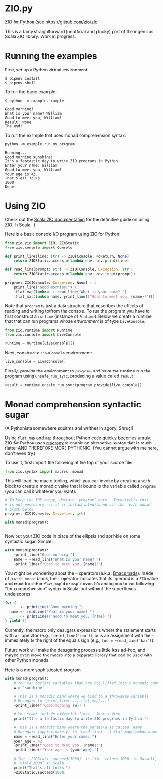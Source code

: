 # ZIO.py
ZIO for Python (see https://github.com/zio/zio)

This is a fairly straightforward (unofficial and plucky) port of the
ingenious Scala ZIO library.  Work in progress.

# Running the examples

First, set up a Python virtual environment:
```
$ pipenv install
$ pipenv shell
```

To run the basic example:

```
$ python -m example.example

Good morning!
What is your name? William
Good to meet you, William!
Result: None
The end!
```

To run the example that uses monad comprehension syntax:
```
python -m example.run_my_program

Running...
Good morning sunshine!
It's a fantastic day to write ZIO programs in Python.
Enter your name: William
Good to meet you, William!
Your age is 42.
That's all folks.
1000
Done.
```

# Using ZIO

Check out the [Scala ZIO documentation](https://zio.dev/) for the definitive
guide on using ZIO.  In Scala. :)

Here is a basic console I/O program using ZIO for Python:

```python
from zio.zio import ZIO, ZIOStatic
from zio.console import Console

def print_line(line: str) -> ZIO[Console, NoReturn, None]:
    return ZIOStatic.access_m(lambda env: env.print(line))

def read_line(prompt: str) -> ZIO[Console, Exception, str]:
    return ZIOStatic.access_m(lambda env: env.input(prompt))

program: ZIO[Console, Exception, None] = \
    print_line("Good morning!") \
    .flat_map(lambda _: read_line("What is your name? ")
    .flat_map(lambda name: print_line(f"Good to meet you, {name}!")))  # noqa
```

Note that `program` is just a data structure that describes the effects of 
reading and writing to/from the console.  To run the program you have to first
construct a `runtime` (instance of `Runtime`).  Below we create a runtime that
that can run programs whose _environment_ is of type `LiveConsole`.

```python
from zio.runtime import Runtime
from zio.console import LiveConsole

runtime = Runtime[LiveConsole]()
```

Next, construct a `LiveConsole` environment:

```python
live_console = LiveConsole()
```

Finally, _provide_ the environment to `program`, and have the runtime run the
program using `unsafe_run_sync`, producing a value called `result`:

```python
result = runtime.unsafe_run_sync(program.provide(live_console))
```

# Monad comprehension syntactic sugar
(A Pythonista somewhere squirms and writhes in agony.  Shrug!)

Using `flat_map` and `map` throughout Python code quickly becomes unruly.  ZIO
for Python uses [macropy](https://github.com/lihaoyi/macropy) to enable an
alternative syntax that is much flatter AND THEREFORE MORE PYTHONIC.  (You 
cannot argue with me here, don't even try.)

To use it, first import the following at the top of your source file:

```python
from zio.syntax import macros, monad
```

This will load the macro tooling, which you can invoke by creating a `with` block
to create a monadic value that is bound to the variable called `program` (you
can call it whatever you want):

```python
# To keep the IDE happy, declare `program` here.  Technically this
# is not necessary, as it is instantiated/bound via the `with monad`
# block below.
program: ZIO[Console, Exception, int]

with monad(program):
    ...
```

Now put your ZIO code in place of the ellipsis and sprinkle on some syntactic
sugar.  Simple!

```python
with monad(program):
    ~print_line("Good morning!")
    name = ~read_line("What is your name? ")
    ~print_line(f"Good to meet you, {name}!")
```

You might be wondering about the `~` operators (a.k.a. 
[Emacs turds](https://news.slashdot.org/comments.pl?sid=1021471&cid=25675361)).
Inside of a `with monad` block, the `~` operator indicates that its operand
is a `ZIO` value and must be either `flat_map`'d or `map`'d over.  It's analogous
to the following "for comprehension" syntax in Scala, but without the superfluous
underscores:

```scala
for {
  _    <- printLine("Good morning!")
  name <- readLine("What is your name? ")
  _    <- printLine(s"Good to meet you, {name}!")
} yield ()
```

Currently, the macro only desugars expressions where the statement starts with
a `~` operator (e.g., `~print_line('foo')`), or is an assignment with the `~`
immediately to the right of the equals sign (e.g., `foo = ~read_line('bar')`).

Future work will make the desugaring process a little less ad-hoc, and maybe
even move the macro into a separate library that can be used with other
Python monads.

Here is a more sophisticated program:
```python
with monad(program):
    # You can declare variables that are not lifted into a monadic context.
    w = 'sunshine'

    # This is a monadic bind where we bind to a throwaway variable.
    # Desugars to `print_line(...).flat_map(...)`
    ~print_line(f'Good morning {w}!')

    # You *can* include effectful lines.  That's fine.
    print("It's a fantastic day to write ZIO programs in Python.")

    # This is a monadic bind where the variable is called `name`.
    # Desugars (approximately) to `read_line(...).flat_map(lambda name: ...)`
    name = ~read_line("Enter your name: ")
    your_age = 42
    ~print_line(f"Good to meet you, {name}!")
    ~print_line(f"Your age is {your_age}.")

    # The `~ZIOStatic.succeed(1000)` is like `return 1000` in Haskell, or
    # `yield 1000` in Scala.
    print("That's all folks.")
    ~ZIOStatic.succeed(1000)
```